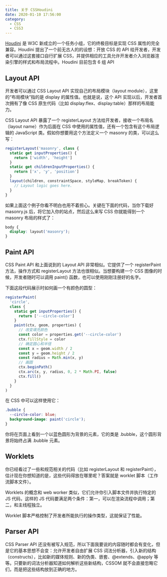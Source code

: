 ```yaml
---
title: 关于 CSSHoudini
date: 2020-01-10 17:56:00
category:
  - CSS
  - CSS3
---
```


[Houdini](https://github.com/CSSHoudini) 是 W3C 新成立的一个任务小组，它的终极目标是实现 CSS 属性的完全兼容。Houdini 提出了一个前无古人的的设想：开放 CSS 的 API 给开发者，开发者可以通过这套接口自行扩展 CSS，并提供相应的工具允许开发者介入浏览器渲染引擎的样式和布局流程中。Houdini 目前包含 6 组 API

## Layout API

开发者可以通过 CSS Layout API 实现自己的布局模块（layout module），这里的“布局模块”指的是 display 的属性值。也就是说，这个 API 实现以后，开发者首次拥有了像 CSS 原生代码（比如 display:flex、display:table）那样的布局能力。

CSS Layout API 暴露了一个 registerLayout 方法给开发者，接收一个布局名（layout name）作为后面在 CSS 中使用的属性值，还有一个包含有这个布局逻辑的 JavaScript 类。假如你想要用这个方法定义一个 masonry 的类，可以这么写：

```js
registerLayout('masonry', class {
  static get inputProperties() {
    return ['width', 'height']
  }
  static get childrenInputProperties() {
    return ['x', 'y', 'position']
  }
  layout(children, constraintSpace, styleMap, breakToken) {
    // Layout logic goes here.
  }
}
```

如果上面这个例子你看不明白也用不着担心。关键在下面的代码，当你下载好 masonry.js 后，将它加入你的站点，然后这么来写 CSS 你就能得到一个 masonry 布局的样式了：

```css
body {
  display: layout('masonry');
}
```

## Paint API

CSS Paint API 和上面说到的 Layout API 非常相似。它提供了一个 registerPaint 方法，操作方式和 registerLayout 方法也很相似。当想要构建一个 CSS 图像的时候，开发者随时可以调用 paint() 函数，也可以使用刚刚注册好的名字。

下面这段代码展示时如何画一个有颜色的圆型：

```js
registerPaint(
  'circle',
  class {
    static get inputProperties() {
      return ['--circle-color']
    }
    paint(ctx, geom, properties) {
      // 改变填充颜色
      const color = properties.get('--circle-color')
      ctx.fillStyle = color
      // 确定圆心和半径
      const x = geom.width / 2
      const y = geom.height / 2
      const radius = Math.min(x, y)
      // 画圆
      ctx.beginPath()
      ctx.arc(x, y, radius, 0, 2 * Math.PI, false)
      ctx.fill()
    }
  }
)
```

在 CSS 中可以这样使用它：

```css
.bubble {
  --circle-color: blue;
  background-image: paint('circle');
}
```

你将在页面上看到一个以蓝色圆形为背景的元素，它的类是 .bubble，这个圆形背景将始终占满 .bubble 元素。

## Worklets

你已经看过了一些和规范相关的代码（比如 registerLayout 和 registerPaint），估计现在你想知道的是，这些代码得放在哪里呢？答案就是 worklet 脚本（工作流脚本文件）。

Worklets 的概念和 web worker 类似，它们允许你引入脚本文件并执行特定的 JS 代码，这样的 JS 代码要满足两个条件：第一，可以在渲染流程中调用；第二，和主线程独立。

Worklet 脚本严格控制了开发者所能执行的操作类型，这就保证了性能。

## Parser API

CSS Parser API 还没有被写入规范，所以下面我要说的内容随时都会有变化，但是它的基本思想不会变：允许开发者自由扩展 CSS 词法分析器，引入新的结构（constructs），比如新的媒体规则、新的伪类、嵌套、@extends、@apply 等等。只要新的词法分析器知道如何解析这些新结构，CSSOM 就不会直接忽略它们，而是把这些结构放到正确的地方。
